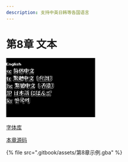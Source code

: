 ```yaml
---
description: 支持中英日韩等各国语言
---
```


# 第8章 文本

![示例](.gitbook/assets/第8章示例.png)

[字体库](https://github.com/laqieer/gba-free-fonts)

[本章源码](https://github.com/laqieer/gba-dev-best-practice/tree/main/source/common-text)

{% file src=".gitbook/assets/第8章示例.gba" %}
